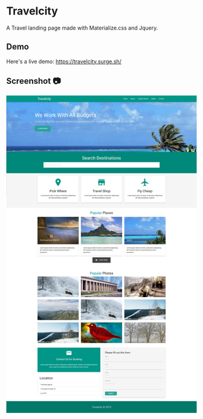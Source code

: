 # Travelcity
A Travel landing page made with Materialize.css and Jquery.  

## Demo  
Here's a live demo: https://travelcity.surge.sh/  

## Screenshot :camera:  
![Home](https://github.com/Hichem-Chabou/Travelcity/blob/master/img/Travelcity-full.jpg)  
